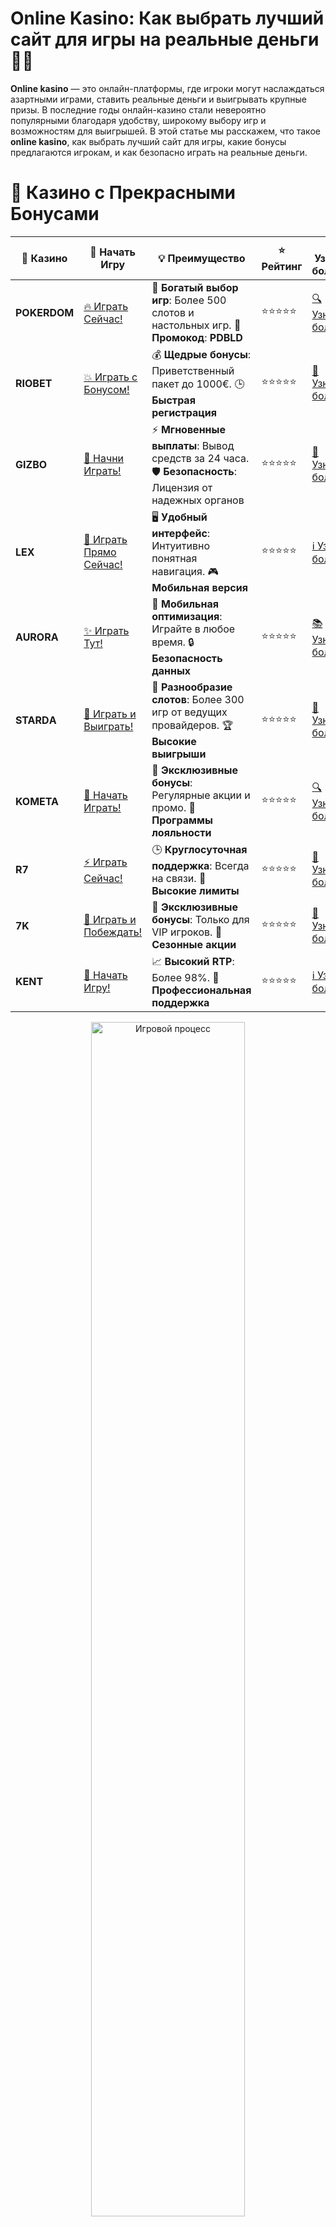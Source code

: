 # **Online Kasino: Как выбрать лучший сайт для игры на реальные деньги 🎰💵**

**Online kasino** — это онлайн-платформы, где игроки могут наслаждаться азартными играми, ставить реальные деньги и выигрывать крупные призы. В последние годы онлайн-казино стали невероятно популярными благодаря удобству, широкому выбору игр и возможностям для выигрышей. В этой статье мы расскажем, что такое **online kasino**, как выбрать лучший сайт для игры, какие бонусы предлагаются игрокам, и как безопасно играть на реальные деньги.

# 🌟 Казино с Прекрасными Бонусами

| 🎲 **Казино** | 🔗 **Начать Игру** | 💡 **Преимущество** | ⭐ **Рейтинг** | 🔗 **Узнать больше** | 🆕 **Новая информация** |
|--------------|---------------------|---------------------|----------------|----------------------|-------------------------|
| **POKERDOM**  | [🔥 Играть Сейчас!](https://brandplay.link/4k77v2yx) | 🎉 **Богатый выбор игр**: Более 500 слотов и настольных игр. 🎁 **Промокод**: **PDBLD** | ⭐⭐⭐⭐⭐ | [🔍 Узнать больше](https://brandplay.link/4k77v2yx) | 🏆 **Победители турниров** получают эксклюзивные подарки! |
| **RIOBET**    | [💥 Играть с Бонусом!](https://brandplay.link/7xBLTPyj) | 💰 **Щедрые бонусы**: Приветственный пакет до 1000€. 🕒 **Быстрая регистрация** | ⭐⭐⭐⭐⭐ | [📖 Узнать больше](https://brandplay.link/7xBLTPyj) | 💬 **Поддержка 24/7** для комфортной игры в любое время! |
| **GIZBO**     | [🚀 Начни Играть!](https://brandplay.link/bprXw4YV) | ⚡ **Мгновенные выплаты**: Вывод средств за 24 часа. 🛡️ **Безопасность**: Лицензия от надежных органов | ⭐⭐⭐⭐⭐ | [📝 Узнать больше](https://brandplay.link/bprXw4YV) | 🔒 **SSL-шифрование** для максимальной безопасности данных игроков. |
| **LEX**       | [💎 Играть Прямо Сейчас!](https://brandplay.link/zW4hdDFV) | 🖥️ **Удобный интерфейс**: Интуитивно понятная навигация. 🎮 **Мобильная версия** | ⭐⭐⭐⭐⭐ | [ℹ️ Узнать больше](https://brandplay.link/zW4hdDFV) | 📱 **Поддержка всех мобильных устройств** для удобства игры в любом месте. |
| **AURORA**    | [✨ Играть Тут!](https://10trafic-stat2.com/click/668546556bcc6313411604bd/6766/13032/subaccount) | 📱 **Мобильная оптимизация**: Играйте в любое время. 🔒 **Безопасность данных** | ⭐⭐⭐⭐⭐ | [📚 Узнать больше](https://10trafic-stat2.com/click/668546556bcc6313411604bd/6766/13032/subaccount) | 🌍 **Международная лицензия** на деятельность в разных странах. |
| **STARDА**    | [🎉 Играть и Выиграть!](https://brandplay.link/fB7xwRFL) | 🎰 **Разнообразие слотов**: Более 300 игр от ведущих провайдеров. 🏆 **Высокие выигрыши** | ⭐⭐⭐⭐⭐ | [🔎 Узнать больше](https://brandplay.link/fB7xwRFL) | 🎉 **Ежемесячные турниры** с крупными призами! |
| **KOMETA**    | [🎁 Начать Играть!](https://brandplay.link/8ZymQJV8) | 🎁 **Эксклюзивные бонусы**: Регулярные акции и промо. 🔄 **Программы лояльности** | ⭐⭐⭐⭐⭐ | [🔍 Узнать больше](https://brandplay.link/8ZymQJV8) | 🌟 **Персонализированные предложения** для долгосрочных игроков. |
| **R7**        | [⚡ Играть Сейчас!](https://brandplay.link/bMd3Yjsw) | 🕒 **Круглосуточная поддержка**: Всегда на связи. 💸 **Высокие лимиты** | ⭐⭐⭐⭐⭐ | [📖 Узнать больше](https://brandplay.link/bMd3Yjsw) | 🎯 **Рейтинг игроков** для лучших участников. |
| **7K**        | [🎯 Играть и Побеждать!](https://brandplay.link/BvQyFShp) | 🌟 **Эксклюзивные бонусы**: Только для VIP игроков. 🎉 **Сезонные акции** | ⭐⭐⭐⭐⭐ | [📝 Узнать больше](https://brandplay.link/BvQyFShp) | 🥇 **Особые привилегии** для постоянных игроков. |
| **KENT**      | [🔑 Начать Игру!](https://brandplay.link/Fv2WP3js) | 📈 **Высокий RTP**: Более 98%. 💼 **Профессиональная поддержка** | ⭐⭐⭐⭐⭐ | [ℹ️ Узнать больше](https://brandplay.link/Fv2WP3js) | 💬 **Поддержка на нескольких языках** для удобства игроков. |

<div align="center"> <img src="https://i.pinimg.com/originals/1d/b3/25/1db325483acbe642c6d4e6fdd73a4988.gif" alt="Игровой процесс" width="70%"> </div>
---

# 🚀 Быстрые Выигрыши и Поддержка

| 🎲 **Казино** | 🔗 **Начать Игру** | 💡 **Преимущество** | ⭐ **Рейтинг** | 🔗 **Узнать больше** | 🆕 **Новая информация** |
|--------------|---------------------|---------------------|----------------|----------------------|-------------------------|
| **GAMA**      | [🎯 Играть Прямо Сейчас!](https://brandplay.link/j6NMKsDz) | 🔍 **Интуитивный интерфейс**: Легкость использования. 🏅 **Престижные турниры** | ⭐⭐⭐⭐☆ | [🔎 Узнать больше](https://brandplay.link/j6NMKsDz) | 🏆 **Турниры с большими призами** каждый месяц. |
| **ONION**     | [💥 Играть и Выигрывать!](https://brandplay.link/zBGRVpQ9) | 🤑 **Низкие ставки**: Идеально для начинающих. 🔄 **Быстрые выводы** | ⭐⭐⭐⭐☆ | [🔍 Узнать больше](https://brandplay.link/zBGRVpQ9) | 🎮 **Казино для новичков** с простыми правилами. |
| **ЧЕМПИОН**   | [🏅 Играть в Турнире!](https://temon-gter.cfd/go/lRq?p80412p304504pcc44t17455) | 🏅 **Лояльная программа**: Награды за активность. 🎁 **Ежемесячные бонусы** | ⭐⭐⭐⭐☆ | [📖 Узнать больше](https://temon-gter.cfd/go/lRq?p80412p304504pcc44t17455) | 🥇 **Турниры и лояльность** — каждый шаг вознаграждается. |
| **VAVADA**    | [🚀 Играть Без Ожидания!](https://vavadapartner.pro/?promo=ea5c9275-6854-4505-94fc-95ab18221945-linkb2) | 🚀 **Быстрая регистрация**: Начните играть мгновенно. 🔐 **Безопасные транзакции** | ⭐⭐⭐⭐☆ | [📝 Узнать больше](https://vavadapartner.pro/?promo=ea5c9275-6854-4505-94fc-95ab18221945-linkb2) | 🏆 **Программа для новых игроков** с бонусами за регистрацию. |
| **FRIENDS**   | [🎉 Играть и Развлекаться!](https://gofriends.mba/linkb2) | 🤝 **Социальные игры**: Играйте с друзьями. 🌐 **Мультиплатформенность** | ⭐⭐⭐⭐☆ | [ℹ️ Узнать больше](https://gofriends.mba/linkb2) | 🎮 **Играйте с друзьями** и зарабатывайте бонусы за совместные действия. |
| **1WIN**      | [⚡ Играть и Выигрывать!](https://brandplay.link/smXVpBbG) | 🏆 **Спортивные ставки**: Широкий выбор видов спорта. 💵 **Высокие коэффициенты** | ⭐⭐⭐⭐☆ | [📚 Узнать больше](https://brandplay.link/smXVpBbG) | ⚽ **Бонусы на спортивные ставки** для активных игроков. |
| **DRIP**      | [💥 Играть Сразу!](https://drp-ircp01.com/c07e6a3db) | 🌐 **Инновационные игры**: Новейшие игровые технологии. 🛡️ **Высокая безопасность** | ⭐⭐⭐⭐☆ | [🔎 Узнать больше](https://drp-ircp01.com/c07e6a3db) | 🔧 **Инновационные функции** для удобства игры. |
| **JOYCASINO** | [🎰 Играть И Побеждать!](https://rpc30.call2me.pro/?/ru/registration?apkpop=0&partner=p24970p3291217pc98f) | 🎁 **Приятные бонусы**: Ежедневные акции и подарки. 🕹️ **Разнообразие игр** | ⭐⭐⭐⭐☆ | [🔍 Узнать больше](https://rpc30.call2me.pro/?/ru/registration?apkpop=0&partner=p24970p3291217pc98f) | 🎉 **Щедрые фриспины** для новых игроков. |
| **PLAYFORTUNA** | [🔥 Играть С Бонусом!](https://fortunapromo.net/alt/playfortuna/registration?0dc4a9362a71feb7e3f165fb8e766f70) | 🎉 **Регулярные акции**: Бонусы, фриспины и многое другое. 🏅 **Турниры** | ⭐⭐⭐⭐☆ | [📚 Узнать больше](https://fortunapromo.net/alt/playfortuna/registration?0dc4a9362a71feb7e3f165fb8e766f70) | 🎯 **Выгодные предложения** на популярные игры. |
| **SYKAA**     | [💸 Играть Сейчас!](https://s-two-way.com/?source=linkb2&pid=30697) | 💸 **Доступные ставки**: Идеально для новичков. 🎁 **Щедрые бонусы** | ⭐⭐⭐⭐☆ | [🔍 Узнать больше](https://s-two-way.com/?source=linkb2&pid=30697) | 💥 **Акции с большими бонусами** для новичков и опытных игроков. |

<div align="center"> <img src="https://schaeffers-cdn.s3.amazonaws.com/images/default-source/schaeffers-cdn-images/default-images/sectors/bigstock-casino-gambling-concept-with-f-369012793.jpg?sfvrsn=493ad806_4" alt="Игровой процесс" width="70%"> </div>
---

# 💸 Казино с Привлекательными Программами Лояльности

| 🎲 **Казино** | 🔗 **Начать Игру** | 💡 **Преимущество** | ⭐ **Рейтинг** | 🔗 **Узнать больше** | 🆕 **Новая информация** |
|--------------|---------------------|---------------------|----------------|----------------------|-------------------------|
| **KOMETA**    | [🎯 Начни Играть!](https://brandplay.link/8ZymQJV8) | 🎁 **Эксклюзивные бонусы**: Регулярные акции и промо. 🔄 **Программы лояльности** | ⭐⭐⭐⭐⭐ | [🔍 Узнать больше](https://brandplay.link/8ZymQJV8) | 🌟 **Персонализированные предложения** для долгосрочных игроков. |
| **1Xslots**   | [🏅 Играть Прямо Сейчас!](https://brandplay.link/hSB1khtr) | 🎉 **Множество акций**: Еженедельные бонусы и турниры. 🛡️ **Безопасность** | ⭐⭐⭐⭐⭐ | [📚 Узнать больше](https://brandplay.link/hSB1khtr) | 🏅 **Награды за активность**: участники программы лояльности получают специальные привилегии. |
| **R7**        | [🚀 Играть Сейчас!](https://brandplay.link/bMd3Yjsw) | 🕒 **Круглосуточная поддержка**: Всегда на связи. 💸 **Высокие лимиты** | ⭐⭐⭐⭐⭐ | [📖 Узнать больше](https://brandplay.link/bMd3Yjsw) | 💬 **VIP-поддержка** для постоянных игроков с приоритетом. |

<div align="center"> <img src="https://i.pinimg.com/originals/1d/b3/25/1db325483acbe642c6d4e6fdd73a4988.gif" alt="Игровой процесс" width="70%"> </div>
---

## Что такое **Online Kasino**? 🎮💰

**Online kasino** — это веб-сайты, которые предлагают широкий выбор азартных игр, включая слоты, покер, рулетку, блэкджек и многие другие. Все игры в онлайн-казино основаны на генераторе случайных чисел (RNG), что гарантирует случайность и честность результатов. Онлайн-казино предоставляет игрокам удобный способ получить удовольствие от азартных игр, не выходя из дома.

### Основные особенности **Online Kasino** 🎰🌟

1. **Широкий выбор игр** 🎮🎯  
   **Online kasino** предлагают огромное количество игровых автоматов, настольных игр, видеопокера и даже игры с живыми дилерами. Это позволяет каждому игроку найти игру по вкусу и увеличить свои шансы на выигрыш.

2. **Игры на реальные деньги** 💸✨  
   В онлайн-казино вы можете ставить реальные деньги и выигрывать настоящие призы. Это добавляет азарт и делает игру более увлекательной.

3. **Бонусы и акции** 🎁🎉  
   Большинство онлайн-казино предлагают приветственные бонусы для новых игроков, фриспины, кэшбэки и другие акции, которые увеличивают шансы на выигрыш и позволяют играть дольше.

4. **Безопасность и лицензии** 🔒✅  
   Надежные онлайн-казино работают только с лицензиями и сертификациями, что гарантирует безопасную игру и защиту ваших данных и средств.

## Как выбрать **лучшее Online Kasino**? 🏠💳

Выбор подходящего онлайн-казино — это важный этап, который определяет ваш опыт и безопасность игры. Вот несколько советов, как выбрать лучшее **online kasino**:

### 1. **Проверьте лицензию и репутацию казино** 📝🔒  
   Прежде чем зарегистрироваться, убедитесь, что казино имеет лицензии от регулирующих органов, таких как Malta Gaming Authority (MGA), UK Gambling Commission или другие признанные лицензирующие органы. Это гарантирует, что казино работает честно и соблюдает международные стандарты.

### 2. **Изучите ассортимент игр** 🎮💡  
   Подберите казино, которое предлагает широкий выбор игр, включая слоты, настольные игры и игры с живыми дилерами. Чем больше игр на платформе, тем больше у вас возможностей для развлечения и выигрыша.

### 3. **Обратите внимание на бонусы и акции** 🎁🎉  
   Лучшие онлайн-казино предлагают бонусы для новых игроков, такие как приветственные бонусы, фриспины и бездепозитные бонусы. Выбирайте казино с выгодными бонусами и удобными условиями отыгрыша.

### 4. **Проверьте методы оплаты** 💳📱  
   Убедитесь, что казино поддерживает удобные и безопасные способы пополнения счета и вывода средств. Онлайн-казино с множеством вариантов для оплаты, включая карты, электронные кошельки и криптовалюты, обычно предлагают более комфортные условия для игроков.

## Популярные **Online Kasino** для игры на реальные деньги 💸🎰

Вот несколько онлайн-казино, которые заслуживают внимания игроков, предлагая широкий выбор игр, отличные бонусы и безопасные условия для игры:

### 1. **Pokerdom** 🃏💰  
   **Pokerdom** — одно из популярных онлайн-казино с разнообразными слотами, настольными играми и покером. Казино предлагает отличные бонусы и акцию на депозит, а также имеет лицензию, что гарантирует безопасность игры.

### 2. **Riobet** 💎🔥  
   **Riobet** — онлайн-казино с большим выбором слотов и настольных игр. Также здесь есть живые дилеры, что делает игру более захватывающей. Казино предлагает игрокам щедрые бонусы и различные способы пополнения счета.

### 3. **Gizbo** 🎰🌟  
   **Gizbo** — казино, известное своими выгодными бонусами и разнообразием игр. Это отличная платформа для тех, кто хочет попробовать слот-игры на реальные деньги и воспользоваться акциями с фриспинами.

## Как играть в **Online Kasino** на реальные деньги? 🎮💵

### 1. **Регистрация в казино** 📝💳  
   Для начала вам нужно зарегистрироваться на сайте выбранного казино. В процессе регистрации обычно нужно указать ваши личные данные, создать пароль и подтвердить свой аккаунт через электронную почту или SMS.

### 2. **Пополнение счета** 💳🔄  
   После регистрации пополните свой игровой счёт, выбрав удобный способ оплаты. Онлайн-казино обычно предлагают банковские карты, электронные кошельки, криптовалюты и другие методы.

### 3. **Выбор игры и ставки** 🎰🎯  
   После пополнения счета выберите игру, которая вам нравится. Вы можете попробовать различные слоты, настольные игры или видеопокер. После этого настройте свою ставку и начните игру.

### 4. **Вывод выигрышей** 💸🏧  
   Когда вы выиграете, можно вывести свои средства. Онлайн-казино предлагают различные способы вывода, такие как банковские переводы, электронные кошельки и криптовалюты.

## Преимущества игры в **Online Kasino** 🎮💰

1. **Удобство игры из дома** 🏠📱  
   Онлайн-казино позволяет играть в любимые игры, не выходя из дома. Вы можете наслаждаться игрой в любое время дня и ночи, на своем компьютере или мобильном устройстве.

2. **Выгодные бонусы** 🎁💥  
   Многие онлайн-казино предлагают щедрые бонусы, которые позволяют увеличить ваши шансы на выигрыш. Это могут быть фриспины, бонусы на депозит и даже бездепозитные бонусы.

3. **Безопасность и честность** 🔒💼  
   Лицензированные онлайн-казино работают с генераторами случайных чисел (RNG), которые обеспечивают честность игры. Ваши средства и личные данные защищены с помощью современных технологий шифрования.

4. **Широкий выбор игр** 🎰🌟  
   В **online kasino** вы найдете огромное количество различных игр, от классических слотов до современных видеослотов с бонусами и прогрессивными джекпотами. Также можно найти настольные игры, такие как блэкджек, рулетка и покер.

## Заключение 🎰💸

**Online kasino** — это отличная возможность для тех, кто хочет попробовать свои силы в азартных играх и выиграть реальные деньги. Выбирайте лицензированные казино, пользуйтесь бонусами и играйте ответственно. Помните, что азартные игры — это в первую очередь развлечение, и всегда играйте с умом, управляя своим банкроллом.

---
*Играйте ответственно. Казино предназначены для лиц старше 18 лет. Помните о рисках, связанных с азартными играми, и играйте с умом.* 
